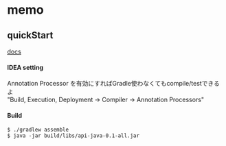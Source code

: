 # memo

## quickStart

[docs](https://docs.micronaut.io/latest/guide/index.html#quickStart)  

#### IDEA setting

Annotation Processor を有効にすればGradle使わなくてもcompile/testできるよ  
"Build, Execution, Deployment → Compiler → Annotation Processors"  

#### Build

```
$ ./gradlew assemble
$ java -jar build/libs/api-java-0.1-all.jar 
```
